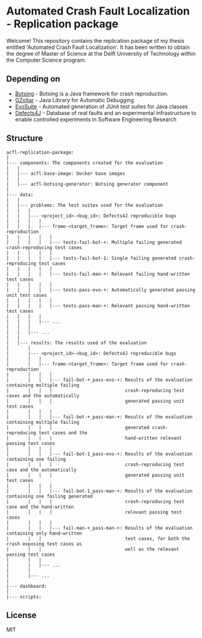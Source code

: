 # Automated Crash Fault Localization - Replication package

Welcome! This repository contains the replication package of my thesis entitled 'Automated Crash Fault Localization'. It has been written to obtain the degree of Master of Science at the Delft University of Technology within the Computer Science program.


## Depending on

- [Botsing](https://github.com/STAMP-Project/botsing) - Botsing is a Java framework for crash reproduction.
- [GZoltar](https://github.com/GZoltar/gzoltar) - Java Library for Automatic Debugging
- [EvoSuite](https://github.com/EvoSuite/evosuite) - Automated generation of JUnit test suites for Java classes
- [Defects4J](https://github.com/rjust/defects4j) - Database of real faults and an experimental infrastructure to enable controlled experiments in Software Engineering Research 


## Structure

```text
acfl-replication-package:
|
|--- components: The components created for the evaluation
|   |
|   |--- acfl-base-image: Docker base images
|   |
|   |--- acfl-botsing-generator: Botsing generator component
|
|--- data:
|   |
|   |--- problems: The test suites used for the evaluation     
|   |   |
|   |   |--- <project_id>-<bug_id>: Defects4J reproducible bugs
|   |   |   |
|   |   |   |--- frame-<target_frame>: Target frame used for crash-reproduction
|   |   |   |   |
|   |   |   |   |--- tests-fail-bot-+: Multiple failing generated crash-reproducing test cases
|   |   |   |   |
|   |   |   |   |--- tests-fail-bot-1: Single failing generated crash-reproducing test cases
|   |   |   |   |
|   |   |   |   |--- tests-fail-man-+: Relevant failing hand-written test cases
|   |   |   |   |
|   |   |   |   |--- tests-pass-evo-+: Automatically generated passing unit test cases
|   |   |   |   |
|   |   |   |   |--- tests-pass-man-+: Relevant passing hand-written test cases
|   |   |   |
|   |   |   |--- ...
|   |   |
|   |   |--- ...
|   |
|   |--- results: The results used of the evaluation
|       |
|       |--- <project_id>-<bug_id>: Defects4J reproducible bugs
|       |   |
|       |   |--- frame-<target_frame>: Target frame used for crash-reproduction
|       |   |   |
|       |   |   |--- fail-bot-+_pass-evo-+: Results of the evaluation containing multiple failing
|       |   |   |                           crash-reproducing test cases and the automatically
|       |   |   |                           generated passing unit test cases
|       |   |   |
|       |   |   |--- fail-bot-+_pass-man-+: Results of the evaluation containing multiple failing
|       |   |   |                           generated crash-reproducing test cases and the
|       |   |   |                           hand-written relevant passing test cases
|       |   |   |
|       |   |   |--- fail-bot-1_pass-evo-+: Results of the evaluation containing one failing
|       |   |   |                           crash-reproducing test case and the automatically
|       |   |   |                           generated passing unit test cases
|       |   |   |
|       |   |   |--- fail-bot-1_pass-man-+: Results of the evaluation containing one failing generated 
|       |   |   |                           crash-reproducing test case and the hand-written
|       |   |   |                           relevant passing test cases
|       |   |   |
|       |   |   |--- fail-man-+_pass-man-+: Results of the evaluation containing only hand-written
|       |   |                               test cases, for both the crash exposing test cases as
|       |   |                               well as the relevant passing test cases
|       |   |
|       |   |--- ...
|       |
|       |--- ...
|
|--- dashboard:
|
|--- scripts:
```

## License

MIT